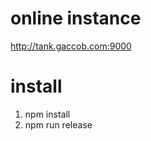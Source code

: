 online instance
===============
http://tank.gaccob.com:9000

install
=======
1. npm install
2. npm run release

